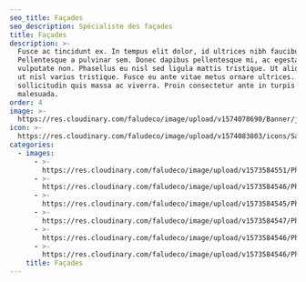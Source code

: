 ```yaml
---
seo_title: Façades
seo_description: Spécialiste des façades
title: Façades
description: >-
  Fusce ac tincidunt ex. In tempus elit dolor, id ultrices nibh faucibus quis.
  Pellentesque a pulvinar sem. Donec dapibus pellentesque mi, ac egestas nisi
  vulputate non. Phasellus eu nisl sed ligula mattis tristique. Ut aliquet justo
  ut nisl varius tristique. Fusce eu ante vitae metus ornare ultrices. Quisque
  sollicitudin quis massa ac viverra. Proin consectetur ante in turpis porttitor
  malesuada.
order: 4
image: >-
  https://res.cloudinary.com/faludeco/image/upload/v1574078690/Banner/jeep_dljvky.jpg
icon: >-
  https://res.cloudinary.com/faludeco/image/upload/v1574083803/icons/Sans_titre-2_copie_o095ex.jpg
categories:
  - images:
      - >-
        https://res.cloudinary.com/faludeco/image/upload/v1573584551/Photos/img918_nsw1e6.jpg
      - >-
        https://res.cloudinary.com/faludeco/image/upload/v1573584546/Photos/img215_sbf14c.jpg
      - >-
        https://res.cloudinary.com/faludeco/image/upload/v1573584545/Photos/img229_va7wn0.jpg
      - >-
        https://res.cloudinary.com/faludeco/image/upload/v1573584547/Photos/img216_bkdhak.jpg
      - >-
        https://res.cloudinary.com/faludeco/image/upload/v1573584546/Photos/img201_kwyafa.jpg
      - >-
        https://res.cloudinary.com/faludeco/image/upload/v1573584546/Photos/img202_jhomf3.jpg
    title: Façades
---
```


